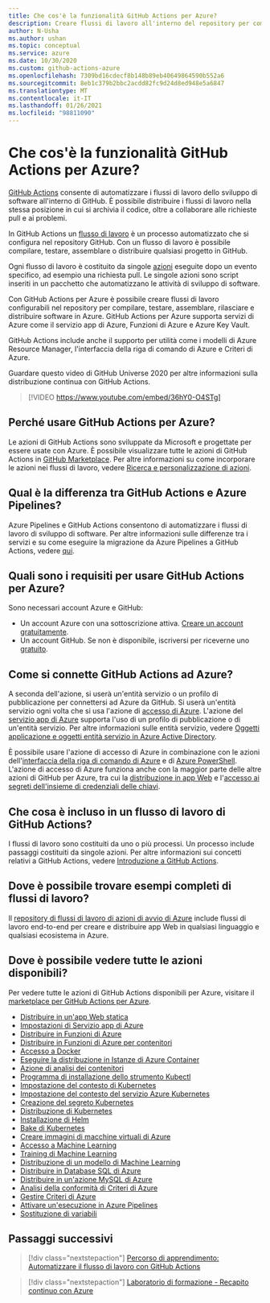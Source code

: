 ```yaml
---
title: Che cos'è la funzionalità GitHub Actions per Azure?
description: Creare flussi di lavoro all'interno del repository per compilare, testare, assemblare, rilasciare e distribuire software in Azure.
author: N-Usha
ms.author: ushan
ms.topic: conceptual
ms.service: azure
ms.date: 10/30/2020
ms.custom: github-actions-azure
ms.openlocfilehash: 7309bd16cdecf8b148b89eb40649864590b552a6
ms.sourcegitcommit: 8eb1c379b2bbc2acdd82fc9d24d8ed948e5a6847
ms.translationtype: MT
ms.contentlocale: it-IT
ms.lasthandoff: 01/26/2021
ms.locfileid: "98811090"
---
```

# <a name="what-is-github-actions-for-azure"></a>Che cos'è la funzionalità GitHub Actions per Azure?

[GitHub Actions](https://docs.github.com/en/free-pro-team@latest/actions) consente di automatizzare i flussi di lavoro dello sviluppo di software all'interno di GitHub. È possibile distribuire i flussi di lavoro nella stessa posizione in cui si archivia il codice, oltre a collaborare alle richieste pull e ai problemi.

In GitHub Actions un [flusso di lavoro](https://docs.github.com/en/free-pro-team@latest/actions/learn-github-actions/introduction-to-github-actions) è un processo automatizzato che si configura nel repository GitHub. Con un flusso di lavoro è possibile compilare, testare, assemblare o distribuire qualsiasi progetto in GitHub.

Ogni flusso di lavoro è costituito da singole [azioni](https://docs.github.com/en/actions/learn-github-actions/introduction-to-github-actions) eseguite dopo un evento specifico, ad esempio una richiesta pull.  Le singole azioni sono script inseriti in un pacchetto che automatizzano le attività di sviluppo di software.

Con GitHub Actions per Azure è possibile creare flussi di lavoro configurabili nel repository per compilare, testare, assemblare, rilasciare e distribuire software in Azure. GitHub Actions per Azure supporta servizi di Azure come il servizio app di Azure, Funzioni di Azure e Azure Key Vault.

GitHub Actions include anche il supporto per utilità come i modelli di Azure Resource Manager, l'interfaccia della riga di comando di Azure e Criteri di Azure.

Guardare questo video di GitHub Universe 2020 per altre informazioni sulla distribuzione continua con GitHub Actions.  

> [!VIDEO https://www.youtube.com/embed/36hY0-O4STg]

## <a name="why-should-i-use-github-actions-for-azure"></a>Perché usare GitHub Actions per Azure?

Le azioni di GitHub Actions sono sviluppate da Microsoft e progettate per essere usate con Azure. È possibile visualizzare tutte le azioni di GitHub Actions in [GitHub Marketplace](https://github.com/marketplace?query=Azure&type=actions). Per altre informazioni su come incorporare le azioni nei flussi di lavoro, vedere [Ricerca e personalizzazione di azioni](https://docs.github.com/en/actions/learn-github-actions/finding-and-customizing-actions).

## <a name="what-is-the-difference-between-github-actions-and-azure-pipelines"></a>Qual è la differenza tra GitHub Actions e Azure Pipelines?

Azure Pipelines e GitHub Actions consentono di automatizzare i flussi di lavoro di sviluppo di software. Per altre informazioni sulle differenze tra i servizi e su come eseguire la migrazione da Azure Pipelines a GitHub Actions, vedere [qui](https://docs.github.com/en/actions/learn-github-actions/migrating-from-azure-pipelines-to-github-actions).

## <a name="what-do-i-need-to-use-github-actions-for-azure"></a>Quali sono i requisiti per usare GitHub Actions per Azure?

Sono necessari account Azure e GitHub:

* Un account Azure con una sottoscrizione attiva. [Creare un account gratuitamente](https://azure.microsoft.com/free/?WT.mc_id=A261C142F).
* Un account GitHub. Se non è disponibile, iscriversi per riceverne uno [gratuito](https://github.com/join).  

## <a name="how-do-i-connect-github-actions-and-azure"></a>Come si connette GitHub Actions ad Azure?

A seconda dell'azione, si userà un'entità servizio o un profilo di pubblicazione per connettersi ad Azure da GitHub. Si userà un'entità servizio ogni volta che si usa l'azione di [accesso di Azure](https://github.com/marketplace/actions/azure-login). L'azione del [servizio app di Azure](https://github.com/marketplace/actions/azure-webapp) supporta l'uso di un profilo di pubblicazione o di un'entità servizio. Per altre informazioni sulle entità servizio, vedere [Oggetti applicazione e oggetti entità servizio in Azure Active Directory](/azure/active-directory/develop/app-objects-and-service-principals#service-principal-object).  

È possibile usare l'azione di accesso di Azure in combinazione con le azioni dell'[interfaccia della riga di comando di Azure](https://github.com/marketplace/actions/azure-cli-action) e di [Azure PowerShell](https://github.com/marketplace/actions/azure-powershell-action). L'azione di accesso di Azure funziona anche con la maggior parte delle altre azioni di GitHub per Azure, tra cui la [distribuzione in app Web](https://github.com/marketplace/actions/azure-webapp) e l'[accesso ai segreti dell'insieme di credenziali delle chiavi](https://github.com/marketplace/actions/azure-key-vault-get-secrets).

## <a name="what-is-included-in-a-github-actions-workflow"></a>Che cosa è incluso in un flusso di lavoro di GitHub Actions?

I flussi di lavoro sono costituiti da uno o più processi. Un processo include passaggi costituiti da singole azioni. Per altre informazioni sui concetti relativi a GitHub Actions, vedere [Introduzione a GitHub Actions](https://docs.github.com/en/actions/learn-github-actions/introduction-to-github-actions).  

## <a name="where-can-i-see-complete-workflow-examples"></a>Dove è possibile trovare esempi completi di flussi di lavoro?

Il [repository di flussi di lavoro di azioni di avvio di Azure](https://github.com/Azure/actions-workflow-samples) include flussi di lavoro end-to-end per creare e distribuire app Web in qualsiasi linguaggio e qualsiasi ecosistema in Azure.

## <a name="where-can-i-see-all-the-available-actions"></a>Dove è possibile vedere tutte le azioni disponibili?

Per vedere tutte le azioni di GitHub Actions disponibili per Azure, visitare il [marketplace per GitHub Actions per Azure](https://github.com/marketplace?query=Azure&type=actions).

* [Distribuire in un'app Web statica](/azure/static-web-apps/getting-started?tabs=angular)
* [Impostazioni di Servizio app di Azure](https://github.com/Azure/appservice-settings)  
* [Distribuire in Funzioni di Azure](https://github.com/Azure/functions-action)  
* [Distribuire in Funzioni di Azure per contenitori](https://github.com/Azure/webapps-container-deploy)  
* [Accesso a Docker](https://github.com/Azure/docker-login)  
* [Eseguire la distribuzione in Istanze di Azure Container](https://github.com/Azure/aci-deploy)
* [Azione di analisi dei contenitori](https://github.com/Azure/container-scan)
* [Programma di installazione dello strumento Kubectl](https://github.com/Azure/setup-kubectl)  
* [Impostazione del contesto di Kubernetes](https://github.com/Azure/k8s-set-context)  
* [Impostazione del contesto del servizio Azure Kubernetes](https://github.com/Azure/aks-set-context)  
* [Creazione del segreto Kubernetes](https://github.com/Azure/k8s-create-secret)  
* [Distribuzione di Kubernetes](https://github.com/Azure/k8s-deploy)  
* [Installazione di Helm](https://github.com/Azure/setup-helm)  
* [Bake di Kubernetes](https://github.com/Azure/k8s-bake)  
* [Creare immagini di macchine virtuali di Azure](https://github.com/Azure/build-vm-image)
* [Accesso a Machine Learning](https://github.com/Azure/aml-workspace)
* [Training di Machine Learning](https://github.com/Azure/aml-run)
* [Distribuzione di un modello di Machine Learning](https://github.com/Azure/aml-deploy)
* [Distribuire in Database SQL di Azure](https://github.com/Azure/sql-action)  
* [Distribuire in un'azione MySQL di Azure](https://github.com/Azure/mysql-action)  
* [Analisi della conformità di Criteri di Azure](https://github.com/Azure/policy-compliance-scan)
* [Gestire Criteri di Azure](https://github.com/Azure/manage-azure-policy)
* [Attivare un'esecuzione in Azure Pipelines](https://github.com/Azure/pipelines)  
* [Sostituzione di variabili](https://github.com/Microsoft/variable-substitution)

## <a name="next-steps"></a>Passaggi successivi

> [!div class="nextstepaction"]
> [Percorso di apprendimento: Automatizzare il flusso di lavoro con GitHub Actions](/learn/modules/github-actions-automate-tasks/)

> [!div class="nextstepaction"]
> [Laboratorio di formazione - Recapito continuo con Azure](https://lab.github.com/githubtraining/github-actions:-continuous-delivery-with-azure)